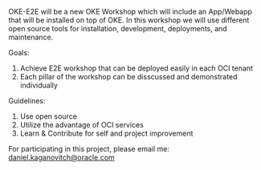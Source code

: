OKE-E2E will be a new OKE Workshop which will include an App/Webapp that will be installed on top of OKE. 
In this workshop we will use different open source tools for installation, development, deployments, and maintenance.


Goals:

1. Achieve E2E workshop that can be deployed easily in each OCI tenant 
2. Each pillar of the workshop can be disscussed and demonstrated individually 


Guidelines: 

1. Use open source 
2. Utilize the advantage of OCI services
3. Learn & Contribute for self and project improvement 



For participating in this project, please email me: daniel.kaganovitch@oracle.com 
